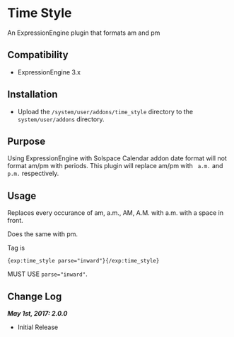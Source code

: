 # Time Style

An ExpressionEngine plugin that formats am and pm


## Compatibility

* ExpressionEngine 3.x

## Installation

* Upload the `/system/user/addons/time_style` directory to the `system/user/addons` directory.


## Purpose

Using ExpressionEngine with Solspace Calendar addon date format will not format am/pm with periods. This plugin will replace am/pm with ` a.m.` and ` p.m.` respectively.




## Usage

Replaces every occurance of am, a.m., AM, A.M. with a.m. with a space in front.

Does the same with pm.

Tag is 
```
{exp:time_style parse="inward"}{/exp:time_style}
```

MUST USE `parse="inward"`.


## Change Log

**_May 1st, 2017: 2.0.0_**

* Initial Release
